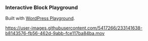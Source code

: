 ### Interactive Block Playground

Built with [WordPress Playground](https://github.com/khulnasoft-lab/wordpress-playground).

https://user-images.githubusercontent.com/5417266/233141638-b8143576-fb56-462d-9abb-fce117ba84ba.mov
